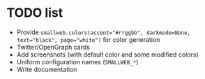 # TODO list

- Provide `smallweb.colors(accent="#rrggbb", darkmode=None, text="black",
  page="white")` for color generation
- Twitter/OpenGraph cards
- Add screenshots (with default color and some modified colors)
- Uniform configuration names (`SMALLWEB_*`)
- Write documentation
